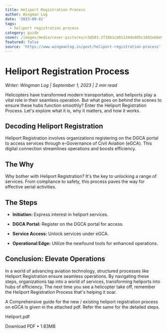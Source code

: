 ```yaml
---
title: Heliport Registration Process
author: Wingman Log
date: '2023-09-01'
tags:
  - heliport registration process
category: guide
cover: /images/media/cover-pictures/c3d501-2f10b1cb01134da995c1882eb8e94e5c-mv2-42f6fcb7.png
featured: false
source: 'https://www.wingmanlog.in/post/heliport-registration-process'
---
```


# Heliport Registration Process

*Writer: Wingman Log | September 1, 2023 | 2 min read*

Helicopters have transformed modern transportation, and heliports play a vital role in their seamless operation. But what goes on behind the scenes to ensure these hubs function smoothly? Enter the Heliport Registration Process. Let's explore what it is, why it matters, and how it works.

## Decoding Heliport Registration

Heliport Registration involves organizations registering on the DGCA portal to access services through e-Governance of Civil Aviation (eGCA). This digital connection streamlines operations and boosts efficiency.

## The Why

Why bother with Heliport Registration? It's the key to unlocking a range of services. From compliance to safety, this process paves the way for effective aerial activities.

## The Steps

*   **Initiation:** Express interest in heliport services.
    
*   **DGCA Portal:** Register on the DGCA portal for access.
    
*   **Service Access:** Unlock services under eGCA.
    
*   **Operational Edge:** Utilize the newfound tools for enhanced operations.

## Conclusion: Elevate Operations

In a world of advancing aviation technology, structured processes like Heliport Registration ensure seamless operations. By navigating these steps, organizations tap into a world of services, transforming heliports into hubs of efficiency. The next time you see a helicopter take off, remember the Heliport Registration Process that's helping it soar.

A Comprehensive guide for the new / existing heliport registration process on eGCA is given in the attached pdf. Refer the same for the detailed steps.  

Heliport.pdf

Download PDF • 1.83MB
